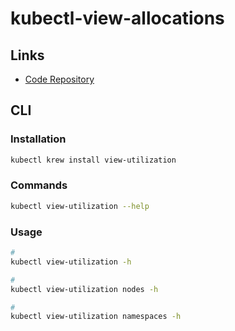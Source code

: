 # kubectl-view-allocations

## Links

- [Code Repository](https://github.com/etopeter/kubectl-view-utilization)

## CLI

### Installation

```sh
kubectl krew install view-utilization
```

### Commands

```sh
kubectl view-utilization --help
```

### Usage

```sh
#
kubectl view-utilization -h

#
kubectl view-utilization nodes -h

#
kubectl view-utilization namespaces -h
```
